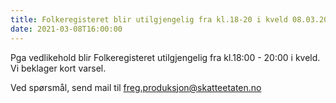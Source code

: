 ```yaml
---
title: Folkeregisteret blir utilgjengelig fra kl.18-20 i kveld 08.03.2021
date: 2021-03-08T16:00:00
---
```

Pga vedlikehold blir Folkeregisteret utilgjengelig fra kl.18:00 - 20:00 i kveld. Vi beklager kort varsel.

Ved spørsmål, send mail til freg.produksjon@skatteetaten.no
